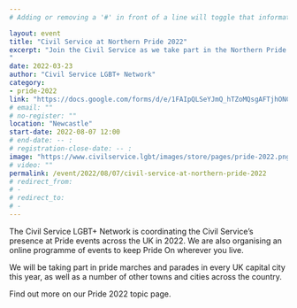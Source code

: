 ```yaml
---
# Adding or removing a '#' in front of a line will toggle that information off and on from being processed. 

layout: event
title: "Civil Service at Northern Pride 2022"
excerpt: "Join the Civil Service as we take part in the Northern Pride in Newcastle.
"
date: 2022-03-23
author: "Civil Service LGBT+ Network"
category: 
- pride-2022
link: "https://docs.google.com/forms/d/e/1FAIpQLSeYJmQ_hTZoMQsgAFTjhONCPNBYGJi0VUNCJYVt1r-NbWpw8Q/viewform?usp=sf_link"
# email: ""
# no-register: ""
location: "Newcastle"
start-date: 2022-08-07 12:00
# end-date: -- :
# registration-close-date: -- :
image: "https://www.civilservice.lgbt/images/store/pages/pride-2022.png"
# video: ""
permalink: /event/2022/08/07/civil-service-at-northern-pride-2022
# redirect_from: 
# - 
# redirect_to: 
# - 
---
```


The Civil Service LGBT+ Network is coordinating the Civil Service’s presence at Pride events across the UK in 2022. We are also organising an online programme of events to keep Pride On wherever you live.

We will be taking part in pride marches and parades in every UK capital city this year, as well as a number of other towns and cities across the country.

Find out more on our Pride 2022 topic page.
